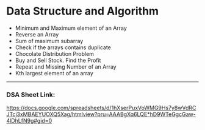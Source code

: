 # Data Structure and Algorithm
- Minimum and Maximum element of an Array 
- Reverse an Array 
- Sum of maximum subarray
- Check if the arrays contains duplicate 
- Chocolate Distribution Problem
- Buy and Sell Stock. Find the Profit
- Repeat and Missing Number of an Array
- Kth largest element of an array

---
### DSA Sheet Link:
https://docs.google.com/spreadsheets/d/1hXserPuxVoWMG9Hs7y8wVdRCJTcj3xMBAEYUOXQ5Xag/htmlview?pru=AAABgXq6LQE*hD9WTeGgcGaw-4lDhLfN9g#gid=0